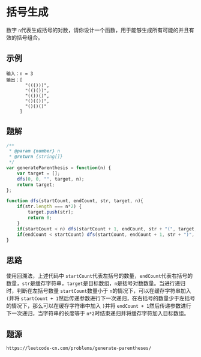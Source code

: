 # 括号生成

数字 `n`代表生成括号的对数，请你设计一个函数，用于能够生成所有可能的并且有效的括号组合。

## 示例

```
输入：n = 3
输出：[
       "((()))",
       "(()())",
       "(())()",
       "()(())",
       "()()()"
     ]
```

## 题解

```javascript
/**
 * @param {number} n
 * @return {string[]}
 */
var generateParenthesis = function(n) {
    var target = [];
    dfs(0, 0, "", target, n);
    return target;
};

function dfs(startCount, endCount, str, target, n){
    if(str.length === n*2) {
        target.push(str);
        return 0;
    }
    if(startCount < n) dfs(startCount + 1, endCount, str + "(", target, n);
    if(endCount < startCount) dfs(startCount, endCount + 1, str + ")", target, n);
}
```

## 思路

使用回溯法，上述代码中 `startCount`代表左括号的数量，`endCount`代表右括号的数量，`str`是缓存字符串，`target`是目标数组，`n`是括号对数数量。当进行递归时，判断在左括号数量 `startCount`数量小于 `n`的情况下，可以在缓存字符串加入 `(`并将 `startCount + 1`然后传递参数进行下一次递归，在右括号的数量少于左括号的情况下，那么可以在缓存字符串中加入 `)`并将 `endCount + 1`然后传递参数进行下一次递归，当字符串的长度等于 `n*2`时结束递归并将缓存字符加入目标数组。

## 题源

```
https://leetcode-cn.com/problems/generate-parentheses/
```
